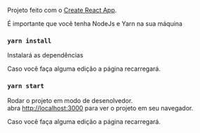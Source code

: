 Projeto feito com o [Create React App](https://github.com/facebook/create-react-app).

É importante que você tenha NodeJs e Yarn na sua máquina


### `yarn install`

Instalará as dependências

Caso você faça alguma edição a página recarregará.

### `yarn start`

Rodar o projeto em modo de desenolvedor.<br>
abra [http://localhost:3000](http://localhost:3000) para ver o projeto em seu navegador.

Caso você faça alguma edição a página recarregará.

